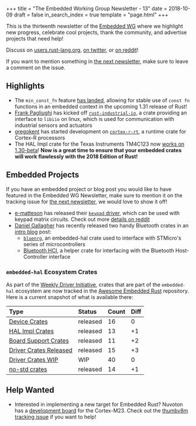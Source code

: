 +++
title = "The Embedded Working Group Newsletter - 13"
date = 2018-10-09
draft = false
in_search_index = true
template = "page.html"
+++

This is the thirteenth newsletter of the [Embedded WG] where we highlight new progress, celebrate cool projects, thank the community, and advertise projects that need help!

[Embedded WG]: https://github.com/rust-embedded/wg

Discuss on [users.rust-lang.org], [on twitter], or [on reddit]!

[users.rust-lang.org]: #
[on twitter]: #
[on reddit]: #

<!-- more -->

If you want to mention something in [the next newsletter], make sure to leave a comment on the issue.

[the next newsletter]: https://github.com/rust-embedded/blog/issues/17

## Highlights

* The `min_const_fn` feature [has landed], allowing for stable use of `const fn` functions in an embedded context in the upcoming 1.31 release of Rust!
* [Frank Pagliughi] has kicked off [`rust-industrial-io`], a crate providing an interface to `libiio` on linux, which is used for communication with industrial sensors and actuators
* [gregokent] has started development on [`cortex-r-rt`], a runtime crate for Cortex-R processors
* The HAL Impl crate for the Texas Instruments TM4C123 now [works on 1.30-beta]! **Now is a great time to ensure that your embedded crates will work flawlessly with the 2018 Edition of Rust!**

[has landed]: https://github.com/rust-lang/rust/pull/54835

[Frank Pagliughi]: https://github.com/fpagliughi
[`rust-industrial-io`]: https://github.com/fpagliughi/rust-industrial-io

[gregokent]: https://github.com/gregokent
[`cortex-r-rt`]: https://github.com/gregokent/cortex-r-rt

[works on 1.30-beta]: https://twitter.com/therealjpster/status/1047872901628792832

## Embedded Projects

If you have an embedded project or blog post you would like to have featured in the Embedded WG Newsletter, make sure to mention it on the tracking issue for [the next newsletter], we would love to show it off!

* [e-matteson] has released their [`keypad` driver], which can be used with keypad matrix circuits. Check out more [details on reddit]
* [Daniel Gallagher] has recently released two handy Bluetooth crates in an [intro blog] post:
    * [`bluenrg`], an embedded-hal crate used to interface with STMicro's series of microcontrollers
    * [Bluetooth HCI], a helper crate for interfacing with the Bluetooth Host-Controller interface

[`keypad` driver]: https://github.com/e-matteson/keypad
[details on reddit]: https://www.reddit.com/r/rust/comments/9j42o9/weekly_driver_keypad_matrix_circuits/
[e-matteson]: https://github.com/e-matteson

[Daniel Gallagher]: https://github.com/danielgallagher0
[`bluenrg`]: https://crates.io/crates/bluenrg
[Bluetooth HCI]: https://crates.io/crates/bluetooth-hci
[intro blog]: https://219design.com/bluetooth-low-energy-with-rust/

### `embedded-hal` Ecosystem Crates

As part of the [Weekly Driver Initiative], crates that are part of the `embedded-hal` ecosystem are now tracked in the [Awesome Embedded Rust] repository. Here is a current snapshot of what is available there:

| Type                      | Status    | Count | Diff |
| :---                      | :-----    | :---- | :--- |
| [Device Crates]           | released  | 16    | 0    |
| [HAL Impl Crates]         | released  | 13    | +1   |
| [Board Support Crates]    | released  | 11    | +2   |
| [Driver Crates Released]  | released  | 15    | +3   |
| [Driver Crates WIP]       | WIP       | 40    | 0    |
| [no-std crates]           | released  | 14    | +1   |

[Awesome Embedded Rust]: https://github.com/rust-embedded/awesome-embedded-rust
[Weekly Driver Initiative]: https://github.com/rust-embedded/wg/issues/39
[Device Crates]: https://github.com/rust-embedded/awesome-embedded-rust#device-crates
[HAL Impl Crates]: https://github.com/rust-embedded/awesome-embedded-rust#hal-implementation-crates
[Board Support Crates]: https://github.com/rust-embedded/awesome-embedded-rust#board-support-crates
[Driver Crates Released]: https://github.com/rust-embedded/awesome-embedded-rust#driver-crates
[Driver Crates WIP]: https://github.com/rust-embedded/awesome-embedded-rust#wip
[no-std crates]: https://github.com/rust-embedded/awesome-embedded-rust#no-std-crates

## Help Wanted

* Interested in implementing a new target for Embedded Rust? Nuvoton has a [development board] for the Cortex-M23. Check out the [thumbv8m tracking issue] if you want to help!

[development board]: https://direct.nuvoton.com/de/numaker-pfm-m2351
[thumbv8m tracking issue]: https://github.com/rust-embedded/wg/issues/88